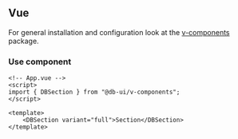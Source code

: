 ## Vue

For general installation and configuration look at the [v-components](https://www.npmjs.com/package/@db-ui/v-components) package.

### Use component

```vue App.vue
<!-- App.vue -->
<script>
import { DBSection } from "@db-ui/v-components";
</script>

<template>
	<DBSection variant="full">Section</DBSection>
</template>
```
